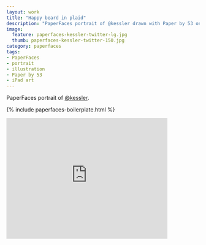 ```yaml
---
layout: work
title: "Happy beard in plaid"
description: "PaperFaces portrait of @kessler drawn with Paper by 53 on an iPad."
image: 
  feature: paperfaces-kessler-twitter-lg.jpg
  thumb: paperfaces-kessler-twitter-150.jpg
category: paperfaces
tags: 
- PaperFaces
- portrait
- illustration
- Paper by 53
- iPad art
---
```


PaperFaces portrait of [@kessler](http://twitter.com/kessler).

{% include paperfaces-boilerplate.html %}

<iframe width="420" height="315" src="http://www.youtube.com/embed/g6r-pZY3Awc" frameborder="0"> </iframe>